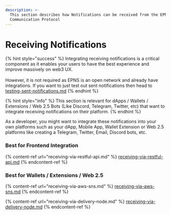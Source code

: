 ```yaml
---
description: >-
  This section describes how Notifications can be received from the EPNS
  Communication Protocol
---
```


# Receiving Notifications

{% hint style="success" %}
Integrating receiving notifications is a critical component as it enables your users to have the best experience and improve massively on web3 UX. \
\
However, it is not required as EPNS is an open network and already have integrations. If you want to just test out sent notifications then head to [testing-sent-notifications.md](../testing-sent-notifications.md "mention")
{% endhint %}

{% hint style="info" %}
This section is relevant for dApps / Wallets / Extensions / Web 2.5 Bots (Like Discord, Telegram, Twitter, etc) that want to integrate receiving notifications on their platform.
{% endhint %}

As a developer, you might want to integrate these notifications into your own platforms such as your dApp, Mobile App, Wallet Extension or Web 2.5 platforms like creating a Telegram, Twitter, Email, Discord bots, etc.

### Best for Frontend Integration

{% content-ref url="receiving-via-restful-api.md" %}
[receiving-via-restful-api.md](receiving-via-restful-api.md)
{% endcontent-ref %}

### Best for Wallets / Extensions / Web 2.5

{% content-ref url="receiving-via-aws-sns.md" %}
[receiving-via-aws-sns.md](receiving-via-aws-sns.md)
{% endcontent-ref %}

{% content-ref url="receiving-via-delivery-node.md" %}
[receiving-via-delivery-node.md](receiving-via-delivery-node.md)
{% endcontent-ref %}
